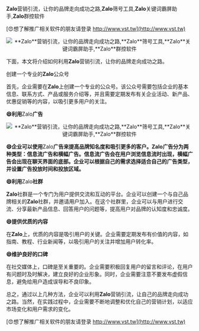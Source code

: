 **Zalo**营销引流，让你的品牌走向成功之路,**Zalo**筛号工具,**Zalo**关键词霸屏助手,**Zalo**群控软件

[😍想了解推广相关软件的朋友请登录 http://www.vst.tw](http://www.vst.tw)

 <center><img src="https://vst.tw/MP4/tuiguang/png/7.png" alt="**Zalo**营销引流，让你的品牌走向成功之路,**Zalo**筛号工具,**Zalo**关键词霸屏助手,**Zalo**群控软件"></center>

下面，本文将介绍如何利用**Zalo**营销引流，让你的品牌走向成功之路。

创建一个专业的**Zalo**公众号

首先，企业需要在**Zalo**上创建一个专业的公众号。该公众号需要包括企业的基本信息、联系方式、产品或服务介绍等，并且需要定期发布有关企业活动、新产品、优惠促销等的内容，以吸引更多用户的关注。

**😄利用**Zalo**广告**

 <center><img src="https://vst.tw/MP4/tuiguang/png/6.png" alt="**Zalo**营销引流，让你的品牌走向成功之路,**Zalo**筛号工具,**Zalo**关键词霸屏助手,**Zalo**群控软件"></center>

**😄企业可以使用**Zalo**广告来提高品牌知名度和吸引更多的客户。**Zalo**广告分为两种类型：信息流广告和横幅广告。信息流广告会在用户浏览信息流时出现，横幅广告会出现在聊天界面的底部。企业可以根据自己的需求选择适合自己的广告类型，并设置广告投放时间和投放区域。**

**😄利用**Zalo**社群**

**Zalo**社群是一个专门为用户提供交流和互动的平台。企业可以创建一个与自己品牌相关的**Zalo**社群，并邀请用户加入。在这个社群里，企业可以与用户进行交流、分享最新产品信息、回答用户的问题等，提高用户对品牌的认知度和忠诚度。

**😄提供优质的内容**

在**Zalo**上，优质的内容是吸引用户的关键。企业需要定期发布有价值的内容，如指南、教程、行业新闻等，以吸引用户的关注并增加用户转化率。

**😄维护良好的口碑**

在社交媒体上，口碑是至关重要的。企业需要积极回复用户的留言和评论，在用户有问题时及时解决，建立良好的企业形象。同时，企业需要注意不要发布虚假信息，避免给用户造成误导和不良印象。

总之，通过以上几种方法，企业可以利用**Zalo**营销引流，让自己的品牌走向成功之路。当然，在实践过程中，企业需要不断地调整和优化自己的营销计划，以适应市场变化和用户需求的变化。

[😍想了解推广相关软件的朋友请登录 http://www.vst.tw](http://www.vst.tw)



